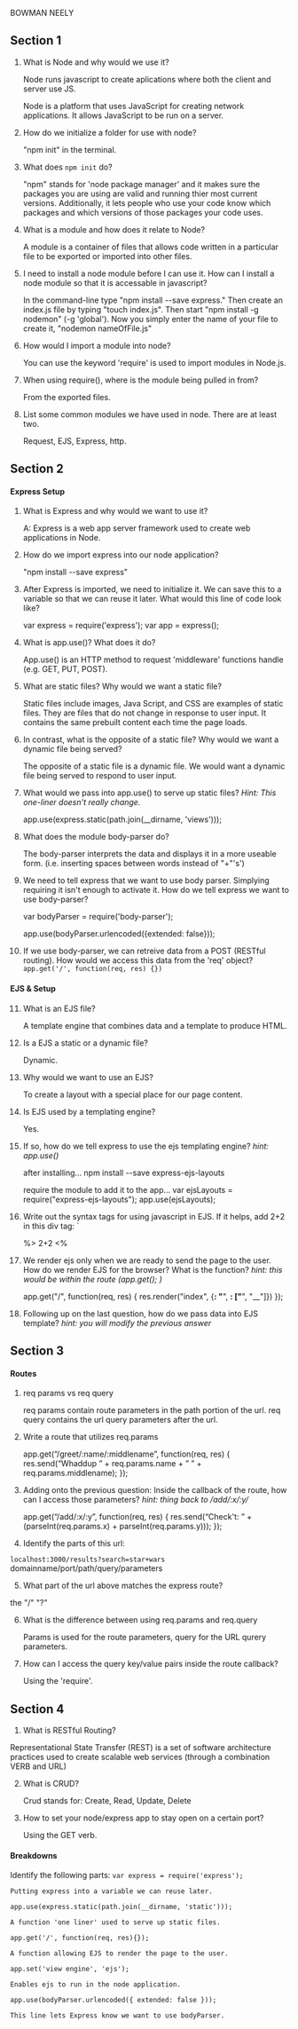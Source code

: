 BOWMAN NEELY

## Section 1

1) What is Node and why would we use it?

	Node runs javascript to create aplications where both the client and server use JS.

	Node is a platform that uses JavaScript for creating network applications. It allows JavaScript to be run on a server. 

2) How do we initialize a folder for use with node?

	"npm init" in the terminal.

3) What does `npm init` do?

	"npm" stands for 'node package manager' and it makes sure the packages you are using are valid and running thier most current versions.  Additionally, it lets people who use your code know which packages and which versions of those packages your code uses.

4) What is a module and how does it relate to Node?

	A module is a container of files that allows code written in a particular file to be exported or imported into other files.

5) I need to install a node module before I can use it. How can I install a node module so that it is accessable in javascript?

	In the command-line type "npm install --save express."  Then create an index.js file by typing "touch index.js".  Then start "npm install -g nodemon" (-g 'global').  Now you simply enter the name of your file to create it, "nodemon nameOfFile.js" 


6) How would I import a module into node? 

	You can use the keyword 'require' is used to import modules in Node.js.

7) When using require(), where is the module being pulled in from?

	From the exported files.

8) List some common modules we have used in node. There are at least two.

	Request, EJS, Express, http.


## Section 2

#### Express Setup
1) What is Express and why would we want to use it?

	A:  Express is a web app server framework used to create web applications in Node.


2) How do we import express into our node application? 

	"npm install --save express"


3) After Express is imported, we need to initialize it. We can save this to a variable so that we can reuse it later. What would this line of code look like?

	var express = require('express');
		var app = express();


4) What is app.use()? What does it do?

	App.use() is an HTTP method to request  'middleware' functions handle (e.g. GET, PUT, POST).

5) What are static files? Why would we want a static file?

	Static files include images, Java Script, and CSS are examples of static files.  They are files that do not change in response to user input.  It contains the same prebuilt content each time the page loads.


6) In contrast, what is the opposite of a static file? Why would we want a dynamic file being served?

	The opposite of a static file is a dynamic file.  We would want a dynamic file being served to respond to user input.


7) What would we pass into app.use() to serve up static files? *Hint: This one-liner doesn't really change.*

	app.use(express.static(path.join(__dirname, 'views')));


8) What does the module body-parser do?

	The body-parser interprets the data and displays it in a more useable form. (i.e. inserting spaces between words instead of "+"'s')


9) We need to tell express that we want to use body parser. Simplying requiring it isn't enough to activate it. How do we tell express we want to use body-parser?

	
	var bodyParser = require('body-parser');

	app.use(bodyParser.urlencoded({extended: false}));



10) If we use body-parser, we can retreive data from a POST (RESTful routing). How would we access this data from the 'req' object? `app.get('/', function(req, res) {})`



#### EJS & Setup

11) What is an EJS file?

 	A template engine that combines data and a template to produce HTML.


12) Is a EJS a static or a dynamic file?

	Dynamic.


13) Why would we want to use an EJS?

	To create a layout with a special place for our page content.


14) Is EJS used by a templating engine?

	Yes.


15) If so, how do we tell express to use the ejs templating engine? *hint: app.use()*

	after installing...
	npm install --save express-ejs-layouts

	require the module to add it to the app...
	var ejsLayouts = require("express-ejs-layouts");
	app.use(ejsLayouts);


16) Write out the syntax tags for using javascript in EJS. If it helps, add 2+2 in this div tag: `

	 <div> %> 2+2 <% </div> 


17) We render ejs only when we are ready to send the page to the user. How do we render EJS for the browser? What is the function? *hint: this would be within the route (app.get(); )*

	app.get("/", function(req, res) {
  		res.render("index", {__: "__", __: ["__", "__"]})
});


18) Following up on the last question, how do we pass data into EJS template? *hint: you will modify the previous answer*

## Section 3

#### Routes
1) req params vs req query

	req params contain route parameters in the path portion of the url.  req query contains the url query parameters after the url.

2) Write a route that utilizes req.params

	app.get(“/greet/:name/:middlename”, function(req, res) {
 	res.send(“Whaddup ” + req.params.name + ” ” + req.params.middlename);
});
	

3) Adding onto the previous question: Inside the callback of the route, how can I access those parameters? *hint: thing back to /add/:x/:y/*

	app.get(“/add/:x/:y”, function(req, res) {
 	res.send(“Check't: ” + (parseInt(req.params.x) + parseInt(req.params.y)));
});


4) Identify the parts of this url: 

`localhost:3000/results?search=star+wars`
domainname/port/path/query/parameters



5) What part of the url above matches the express route?

 the "/" "?"


6) What is the difference between using req.params and req.query

	Params is used for the route parameters, query for the URL qurery parameters.


7) How can I access the query key/value pairs inside the route callback?

	Using the 'require'.

## Section 4

1) What is RESTful Routing?

Representational State Transfer (REST) is a set of software architecture practices used to create scalable web services (through a combination VERB and URL)

2) What is CRUD?

	Crud stands for: Create, Read, Update, Delete

3) How to set your node/express app to stay open on a certain port?

	Using the GET verb.

#### Breakdowns
Identify the following parts:
`var express = require('express');`

	Putting express into a variable we can reuse later.


`app.use(express.static(path.join(__dirname, 'static')));`

	A function 'one liner' used to serve up static files.

`app.get('/', function(req, res){});`

	A function allowing EJS to render the page to the user.

`app.set('view engine', 'ejs');`

	Enables ejs to run in the node application.

`app.use(bodyParser.urlencoded({ extended: false }));`

	This line lets Express know we want to use bodyParser.
